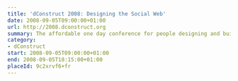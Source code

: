 ```yaml
---
title: 'dConstruct 2008: Designing the Social Web'
date: 2008-09-05T09:00:00+01:00
url: http://2008.dconstruct.org
summary: The affordable one day conference for people designing and building the latest generation of social web applications.
category:
- dConstruct
start: 2008-09-05T09:00:00+01:00
end: 2008-09-05T18:15:00+01:00
placeId: 9c2xrvf6+fr
---
```

